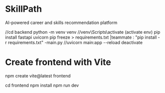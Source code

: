 # SkillPath
AI-powered career and skills recommendation platform

//cd backend
python -m venv venv
//venv\Scripts\activate  (activate env)
pip install fastapi uvicorn
pip freeze > requirements.txt |teammate : "pip install -r requirements.txt"
-main.py
//uvicorn main:app --reload
deactivate


# Create frontend with Vite
npm create vite@latest frontend

cd frontend
npm install
npm run dev
